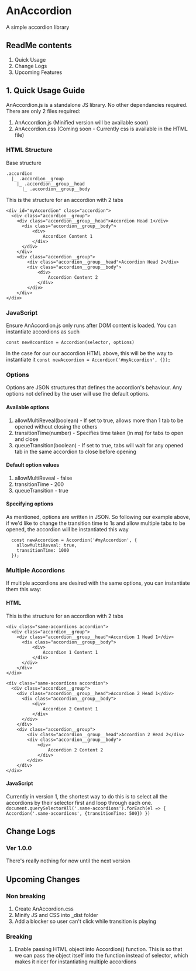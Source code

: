 # AnAccordion
A simple accordion library

## ReadMe contents
1. Quick Usage
2. Change Logs
3. Upcoming Features

## 1. Quick Usage Guide
AnAccordion.js is a standalone JS library. No other dependancies required.
There are only 2 files required:
1. AnAccordion.js (Minified version will be available soon)
2. AnAccordion.css (Coming soon - Currently css is available in the HTML file)

### HTML Structure
Base structure

    .accordion
      |_ .accordion__group
        |_ .accordion__group__head
          |_ .accordion__group__body

This is the structure for an accordion with 2 tabs

    <div id="myAccordion" class="accordion">
      <div class="accordion__group">
        <div class="accordion__group__head">Accordion Head 1</div>
          <div class="accordion__group__body">
              <div>
                  Accordion Content 1
              </div>
          </div>
        </div>
        <div class="accordion__group">
            <div class="accordion__group__head">Accordion Head 2</div>
            <div class="accordion__group__body">
                <div>
                    Accordion Content 2
                </div>
            </div>
        </div>
    </div>


### JavaScript
Ensure AnAccordion.js only runs after DOM content is loaded.
You can instantiate accordions as such

```const newAccordion = Accordion(selector, options)```

In the case for our our accordion HTML above, this will be the way to instantiate it
```const newAccordion = Accordion('#myAccordion', {});```

### Options
Options are JSON structures that defines the accordion's behaviour. Any options not defined by the user will use the default options.

#### Available options
1. allowMultiReveal(boolean) - If set to true, allows more than 1 tab to be opened without closing the others
2. transitionTime(number) - Specifies time taken (in ms) for tabs to open and close
3. queueTransition(boolean) - If set to true, tabs will wait for any opened tab in the same accordion to close before opening

#### Default option values
1. allowMultiReveal - false
2. transitionTime - 200
3. queueTransition - true

#### Specifying options
As mentioned, options are written in JSON. So following our example above, if we'd like to change the transition time to 1s and allow multiple tabs to be opened, the accordion will be instantiated this way

      const newAccordion = Accordion('#myAccordion', {
        allowMultiReveal: true,
        transitionTime: 1000
      });
      
### Multiple Accordions
If multiple accordions are desired with the same options, you can instantiate them this way:

#### HTML
This is the structure for an accordion with 2 tabs

    <div class="same-accordions accordion">
      <div class="accordion__group">
        <div class="accordion__group__head">Accordion 1 Head 1</div>
          <div class="accordion__group__body">
              <div>
                  Accordion 1 Content 1
              </div>
          </div>
        </div>
    </div>

    <div class="same-accordions accordion">
      <div class="accordion__group">
        <div class="accordion__group__head">Accordion 2 Head 1</div>
          <div class="accordion__group__body">
              <div>
                  Accordion 2 Content 1
              </div>
          </div>
        </div>
        <div class="accordion__group">
            <div class="accordion__group__head">Accordion 2 Head 2</div>
            <div class="accordion__group__body">
                <div>
                    Accordion 2 Content 2
                </div>
            </div>
        </div>
    </div>

#### JavaScript
Currently in version 1, the shortest way to do this is to select all the accordions by their selector first and loop through each one.
``` document.querySelectorAll('.same-accordions').forEach(el => { Accordion('.same-accordions', {transitionTime: 500}) })```


## Change Logs
### Ver 1.0.0
There's really nothing for now until the next version

## Upcoming Changes

### Non breaking
1. Create AnAccordion.css
2. Minify JS and CSS into \_dist folder
3. Add a blocker so user can't click while transition is playing

### Breaking
1. Enable passing HTML object into Accordion() function. This is so that we can pass the object itself into the function instead of selector, which makes it nicer for instantiating multiple accordions

